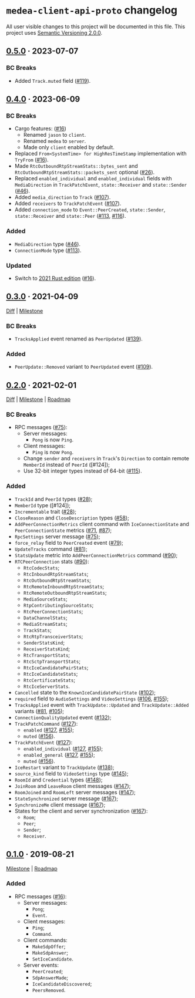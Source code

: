 `medea-client-api-proto` changelog
==================================

All user visible changes to this project will be documented in this file. This project uses [Semantic Versioning 2.0.0].




## [0.5.0] · 2023-07-07
[0.5.0]: /../../tree/medea-client-api-proto-0.5.0/proto/client-api

### BC Breaks

- Added `Track.muted` field ([#119]).

[#119]: /../../pull/119




## [0.4.0] · 2023-06-09
[0.4.0]: /../../tree/medea-client-api-proto-0.4.0/proto/client-api

### BC Breaks

- Cargo features: ([#16])
    - Renamed `jason` to `client`.
    - Renamed `medea` to `server`.
    - Made only `client` enabled by default.
- Replaced `From<SystemTime> for HighResTimeStamp` implementation with `TryFrom` ([#16]).
- Made `RtcOutboundRtpStreamStats::bytes_sent` and `RtcOutboundRtpStreamStats::packets_sent` optional ([#26]).
- Replaced `enabled_individual` and `enabled_individual` fields with `MediaDirection` in `TrackPatchEvent`, `state::Receiver` and `state::Sender` ([#46]).
- Added `media_direction` to `Track` ([#107]).
- Added `receivers` to `TrackPatchEvent` ([#107]).
- Added `connection_mode` to `Event::PeerCreated`, `state::Sender`, `state::Receiver` and `state::Peer` ([#113], [#116]).

### Added

- `MediaDirection` type ([#46]).
- `ConnectionMode` type ([#113]).

### Updated

- Switch to [2021 Rust edition][012-1] ([#16]).

[#16]: /../../pull/16
[#26]: /../../pull/26
[#46]: /../../pull/46
[#107]: /../../pull/107
[#113]: /../../pull/113
[#116]: /../../pull/116
[012-1]: https://doc.rust-lang.org/edition-guide/rust-2021/index.html




## [0.3.0] · 2021-04-09
[0.3.0]: https://github.com/instrumentisto/medea/tree/medea-client-api-proto-0.3.0/proto/client-api

[Diff](https://github.com/instrumentisto/medea/compare/medea-client-api-proto-0.2.0...medea-client-api-proto-0.3.0) | [Milestone](https://github.com/instrumentisto/medea/milestone/2)

### BC Breaks

- `TracksApplied` event renamed as `PeerUpdated` ([#139]).

### Added

- `PeerUpdate::Removed` variant to `PeerUpdated` event ([#109]).

[#109]: https://github.com/instrumentisto/medea/pull/109
[#139]: https://github.com/instrumentisto/medea/pull/139




## [0.2.0] · 2021-02-01
[0.2.0]: https://github.com/instrumentisto/medea/tree/medea-client-api-proto-0.2.0/proto/client-api

[Diff](https://github.com/instrumentisto/medea/compare/medea-client-api-proto-0.1.0...medea-client-api-proto-0.2.0) | [Milestone](https://github.com/instrumentisto/medea/milestone/2) | [Roadmap](https://github.com/instrumentisto/medea/issues/27)

### BC Breaks

- RPC messages ([#75]):
    - Server messages:
        - `Pong` is now `Ping`.
    - Client messages:
        - `Ping` is now `Pong`.
    - Change `sender` and `receivers` in `Track`'s `Direction` to contain remote `MemberId` instead of `PeerId` ([#124]);
    - Use 32-bit integer types instead of 64-bit ([#115]).

### Added

- `TrackId` and `PeerId` types ([#28]);
- `MemberId` type ([#124]);
- `Incrementable` trait ([#28]);
- `CloseReason` and `CloseDescription` types ([#58]);
- `AddPeerConnectionMetrics` client command with `IceConnectionState` and `PeerConnectionState` metrics ([#71], [#87]);
- `RpcSettings` server message ([#75]);
- `force_relay` field to `PeerCreated` event ([#79]);
- `UpdateTracks` command ([#81]);
- `StatsUpdate` metric into `AddPeerConnectionMetrics` command ([#90]);
- `RTCPeerConnection` stats ([#90]):
    - `RtcCodecStats`;
    - `RtcInboundRtpStreamStats`;
    - `RtcOutboundRtpStreamStats`;
    - `RtcRemoteInboundRtpStreamStats`;
    - `RtcRemoteOutboundRtpStreamStats`;
    - `MediaSourceStats`;
    - `RtpContributingSourceStats`;
    - `RtcPeerConnectionStats`;
    - `DataChannelStats`;
    - `MediaStreamStats`;
    - `TrackStats`;
    - `RtcRtpTransceiverStats`;
    - `SenderStatsKind`;
    - `ReceiverStatsKind`;
    - `RtcTransportStats`;
    - `RtcSctpTransportStats`;
    - `RtcIceCandidatePairStats`;
    - `RtcIceCandidateStats`;
    - `RtcCertificateStats`;
    - `RtcIceServerStats`.
- `Cancelled` state to the `KnownIceCandidatePairState` ([#102]);
- `required` field to `AudioSettings` and `VideoSettings` ([#106], [#155]);
- `TracksApplied` event with `TrackUpdate::Updated` and `TrackUpdate::Added` variants ([#81], [#105]);
- `ConnectionQualityUpdated` event ([#132]);
- `TrackPatchCommand` ([#127]):
    - `enabled` ([#127], [#155]);
    - `muted` ([#156]).
- `TrackPatchEvent` ([#127]):
    - `enabled_individual` ([#127], [#155]);
    - `enabled_general` ([#127], [#155]);
    - `muted` ([#156]).
- `IceRestart` variant to `TrackUpdate` ([#138]);
- `source_kind` field to `VideoSettings` type ([#145]);
- `RoomId` and `Credential` types ([#148]);
- `JoinRoom` and `LeaveRoom` client messages ([#147]);
- `RoomJoined` and `RoomLeft` server messages ([#147]);
- `StateSynchronized` server message ([#167]);
- `SynchronizeMe` client message ([#167]);
- States for the client and server synchronization ([#167]):
    - `Room`;
    - `Peer`;
    - `Sender`;
    - `Receiver`.

[#28]: https://github.com/instrumentisto/medea/pull/28
[#58]: https://github.com/instrumentisto/medea/pull/58
[#71]: https://github.com/instrumentisto/medea/pull/71
[#75]: https://github.com/instrumentisto/medea/pull/75
[#79]: https://github.com/instrumentisto/medea/pull/79
[#81]: https://github.com/instrumentisto/medea/pull/81
[#87]: https://github.com/instrumentisto/medea/pull/87
[#90]: https://github.com/instrumentisto/medea/pull/90
[#102]: https://github.com/instrumentisto/medea/pull/102
[#105]: https://github.com/instrumentisto/medea/pull/105
[#106]: https://github.com/instrumentisto/medea/pull/106
[#115]: https://github.com/instrumentisto/medea/pull/115
[#132]: https://github.com/instrumentisto/medea/pull/132
[#127]: https://github.com/instrumentisto/medea/pull/127
[#138]: https://github.com/instrumentisto/medea/pull/138
[#145]: https://github.com/instrumentisto/medea/pull/145
[#147]: https://github.com/instrumentisto/medea/pull/147
[#148]: https://github.com/instrumentisto/medea/pull/148
[#155]: https://github.com/instrumentisto/medea/pull/155
[#156]: https://github.com/instrumentisto/medea/pull/156
[#167]: https://github.com/instrumentisto/medea/pull/167




## [0.1.0] · 2019-08-21
[0.1.0]: https://github.com/instrumentisto/medea/tree/medea-client-api-proto-0.1.0/proto/client-api

[Milestone](https://github.com/instrumentisto/medea/milestone/1) | [Roadmap](https://github.com/instrumentisto/medea/issues/8)

### Added

- RPC messages ([#16](https://github.com/instrumentisto/medea/pull/16)):
    - Server messages:
        - `Pong`;
        - `Event`.
    - Client messages:
        - `Ping`;
        - `Command`.
    - Client commands:
        - `MakeSdpOffer`;
        - `MakeSdpAnswer`;
        - `SetIceCandidate`.
    - Server events:
        - `PeerCreated`;
        - `SdpAnswerMade`;
        - `IceCandidateDiscovered`;
        - `PeersRemoved`.





[Semantic Versioning 2.0.0]: https://semver.org
